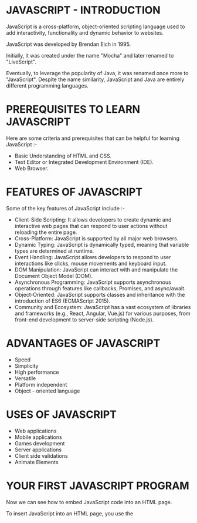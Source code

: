 # JAVASCRIPT - INTRODUCTION

JavaScript is a cross-platform, object-oriented scripting language used to add interactivity, functionality and dynamic behavior to websites.

JavaScript was developed by Brendan Eich in 1995. 

Initially, it was created under the name "Mocha" and later renamed to "LiveScript".

Eventually, to leverage the popularity of Java, it was renamed once more to "JavaScript". Despite the name similarity, JavaScript and Java are entirely different programming languages.

# PREREQUISITES TO LEARN JAVASCRIPT

Here are some criteria and prerequisites that can be helpful for learning JavaScript :-
- Basic Understanding of HTML and CSS. 
- Text Editor or Integrated Development Environment (IDE). 
- Web Browser. 

# FEATURES OF JAVASCRIPT

Some of the key features of JavaScript include :-
- Client-Side Scripting: It allows developers to create dynamic and interactive web pages that can respond to user actions without reloading the entire page.
- Cross-Platform: JavaScript is supported by all major web browsers. 
- Dynamic Typing: JavaScript is dynamically typed, meaning that variable types are determined at runtime. 
- Event Handling: JavaScript allows developers to respond to user interactions like clicks, mouse movements and keyboard input. 
- DOM Manipulation: JavaScript can interact with and manipulate the Document Object Model (DOM). 
- Asynchronous Programming: JavaScript supports asynchronous operations through features like callbacks, Promises, and async/await.
- Object-Oriented: JavaScript supports classes and inheritance with the introduction of ES6 (ECMAScript 2015).
- Community and Ecosystem: JavaScript has a vast ecosystem of libraries and frameworks (e.g., React, Angular, Vue.js) for various purposes, from front-end development to server-side scripting (Node.js).

# ADVANTAGES OF JAVASCRIPT

- Speed
- Simplicity
- High performance
- Versatile
- Platform independent
- Object - oriented language

# USES OF JAVASCRIPT

- Web applications
- Mobile applications
- Games development
- Server applications
- Client side validations
- Animate Elements

# YOUR FIRST JAVASCRIPT PROGRAM

Now we can see how to embed JavaScript code into an HTML page.

To insert JavaScript into an HTML page, you use the <script> element. There are two ways to use the <script> element in an HTML page:

- Embed JavaScript code directly into the HTML page.
- Reference an external JavaScript code file.

### Embed JavaScript code in an HTML page:

Placing JavaScript code inside the <script> element directly is not recommended and should be used only for proof of concept or testing purposes.

    <script>alert('Hello, World!')</script>

In the <script> element, we use the alert() function to display the Hello, World! message.

### Include an external JavaScript file:
To include a JavaScript from an external file:

First, create a file whose extension is .js e.g., app.js and place it in the js subfolder. Note that placing the JavaScript file in the js folder is not required however it is a good practice.

Then, use the URL to the JavaScript source code file in the src attribute of the <script> element.
The following shows the contents of the app.js file:

app.js file:

    alert('Hello, World!');

And the following script tag content in helloworld.html file:

    <script src="js/app.js"></script>


If you launch the helloworld.html file in the web browser, you will see an alert that displays the Hello, World! message.

# BROWSER SPECIFIC FUNCTIONS

Let's see 3 browser-specific functions to interact with the users,

1. alert
- shows a message.
2. prompt
- shows a message asking the user to input text. It returns the text or, if Cancel button or Esc is clicked, null.
3. confirm
- shows a message and waits for the user to press “OK” or “Cancel”. It returns true for OK and false for Cancel/Esc.

All these methods are modal - they pause script execution and don’t allow the visitor to interact with the rest of the page until the window has been dismissed.

# VARIABLE DECLARATION

Variables are used to store reusable values. 

In JavaScript, you can declare variables using three different keywords: 
1. var
2. let
3. const

#### var: 
- var is traditionally used to declare variables.

- It is not commonly used in modern JavaScript.

Scope : Global, Local
       
    var myVar = 10;

#### let: 
- Introduced in ES6 (ECMAScript 2015).

- It allows you to declare variables that can be reassigned. 

Scope : Global, Local, Block

    let myVar = 10;

#### const: 
- Also introduced in ES6, const is used to declare variables that should not be reassigned. 

- It is typically used for constants.

Scope : Global, Local, Block

    const myVar = 10;

#### Naming Variables:
- When declaring variables, it's a good practice to use let or const over var to avoid unexpected behavior. 

- You can declare multiple variables in a single line using commas.

      let x = 5, y = 10, z = 15;
       
- Always choose meaningful variable names to make your code more readable and maintainable.

- There is a list of reserved words, which cannot be used as variable names because they are used by the language itself.
For example: let, class, return, and function are reserved.

- Variable names are case-sensitive, and they can contain letters, digits, underscores, or dollar signs. They must start with a letter, underscore, or dollar sign (not a digit). 

- valid variable names:

      let myVariable;
      let _privateVar;
      let $specialVar;

- invalid variable names:

      let 123abc; // Invalid: starts with a digit
      let my-variable; // Invalid: contains a hyphen

# DATA TYPES

A value in JavaScript is always of a certain type. For example, a string or a number.

We can put any type in a variable. For example, a variable can at one moment be a string and then store a number:

       // no error
       let message = "hello";
       message = 123456;
   
Programming languages where the data types of variables are determined by the value they hold at runtime and can change throughout the program are called “dynamically typed”.

Thus, JavaScript is a dynamically typed language.

There are 8 basic data types in JavaScript.

Seven primitive data types:

- number - for numbers of any kind, integer or floating-point, integers are limited by ±(253-1).
- bigint - for integer numbers of arbitrary length.
- string - for strings. A string may have zero or more characters, there’s no separate single-character type.
- boolean - for true/false.
- null - for unknown values, a standalone type that has a single value null.
- undefined - for unassigned values, a standalone type that has a single value undefined.
- symbol - for unique identifiers.

And one non-primitive data type:

- object - for more complex data structures.

#### typeof operator: 
It allows us to see which type is stored in a variable.

# OPERATORS

JavaScript has a variety of operators that allow you to perform different operations on values. 

Here are some of the most common types of operators in JavaScript:

1. **Arithmetic Operators**: These operators perform basic mathematical operations.
   - Addition: `+`
   - Subtraction: `-`
   - Multiplication: `*`
   - Division: `/`
   - Modulus (Remainder): `%`

3. **Assignment Operators**: Used to assign values to variables.
   - Assignment: `=`
   - Addition Assignment: `+=`
   - Subtraction Assignment: `-=`
   - Multiplication Assignment: `*=`
   - Division Assignment: `/=`

4. **Comparison Operators**: Used to compare values and return a Boolean result.
   - Equal to: `==`
   - Not equal to: `!=`
   - Strict equal to: `===`
   - Strict not equal to: `!==`
   - Greater than: `>`
   - Less than: `<`
   - Greater than or equal to: `>=`
   - Less than or equal to: `<=`

5. **Logical Operators**: Used to perform logical operations on Boolean values.
   - Logical AND: `&&`
   - Logical OR: `||`
   - Logical NOT: `!`

6. **Unary Operators**: Operate on a single operand.
   - Increment: `++`
   - Decrement: `--`
   - Unary plus: `+`
   - Unary minus: `-`
   - Typeof: `typeof`
   - Delete: `delete`

7. **Ternary (Conditional) Operator**: A shorthand for an `if-else` statement.
   - Example: `condition ? expression1 : expression2`

8. **Bitwise Operators**: Perform bitwise operations on integers.
   - Bitwise AND: `&`
   - Bitwise OR: `|`
   - Bitwise XOR: `^`
   - Bitwise NOT: `~`
   - Left shift: `<<`
   - Right shift: `>>`
   - Zero-fill right shift: `>>>`

9. **Other Operators**:
   - Comma Operator: `,` (Used to separate expressions, evaluating them from left to right and returning the rightmost value)
   - Conditional (Ternary) Operator: `? :` (Used for conditional expressions)
   - instanceof (Used to test if an object is an instance of a particular class)
   - in (Used to check if an object has a certain property)

These operators are essential for performing different operations and controlling the flow of your JavaScript code.

